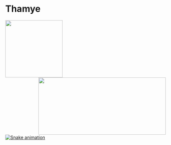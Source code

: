 # Thamye
<div>
<a href="https://github.com/thamyeS">
<img  height="180em" src="https://github-readme-stats.vercel.app/api?username=thamyeS&show_icons=true&theme=great-gatsby&include_all_commits=true&count_private=true"/>
  <br>
<img  height="180em" width="400" align="right" height="180em" src="https://github-readme-stats.vercel.app/api/top-langs/?username=LuigiGF&layout=compact&langs_count=16&theme=great-gatsby"/>
</div>

  ![Snake animation](https://github.com/LuigiGF/LuigiGF/blob/output/github-contribution-grid-snake.svg)
<!--
**thamyeS/thamyeS** is a ✨ _special_ ✨ repository because its `README.md` (this file) appears on your GitHub profile.

Here are some ideas to get you started:

- 🔭 I’m currently working on ...
- 🌱 I’m currently learning ...
- 👯 I’m looking to collaborate on ...
- 🤔 I’m looking for help with ...
- 💬 Ask me about ...
- 📫 How to reach me: ...
- 😄 Pronouns: ...
- ⚡ Fun fact: ...
-->
